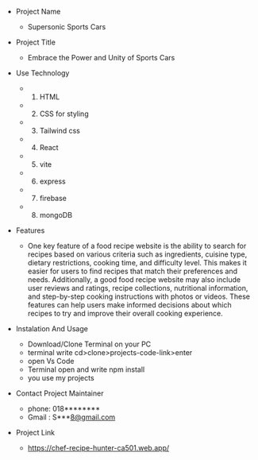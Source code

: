 * Project Name
  * Supersonic Sports Cars

* Project Title
  * Embrace the Power and Unity of Sports Cars

* Use Technology 
  * 1. HTML
  * 2. CSS for styling
  * 3. Tailwind css
  * 4. React
  * 5. vite
  * 6. express
  * 7. firebase
  * 8. mongoDB
  
 * Features
   *    One key feature of a food recipe website is the ability to search for recipes based on various criteria such as ingredients, cuisine type, dietary restrictions, cooking time, and difficulty level. This makes it easier for users to find recipes that match their preferences and needs. Additionally, a good food recipe website may also include user reviews and ratings, recipe collections, nutritional information, and step-by-step cooking instructions with photos or videos. These features can help users make informed decisions about which recipes to try and improve their overall cooking experience.


* Instalation And Usage 
  * Download/Clone Terminal on your PC
  * terminal write cd>clone>projects-code-link>enter
  * open Vs Code
  * Terminal open and write npm install
  * you use my projects



 * Contact Project Maintainer
   * phone: 018********
   * Gmail : S***8@gmail.com

 * Project Link
   *  https://chef-recipe-hunter-ca501.web.app/